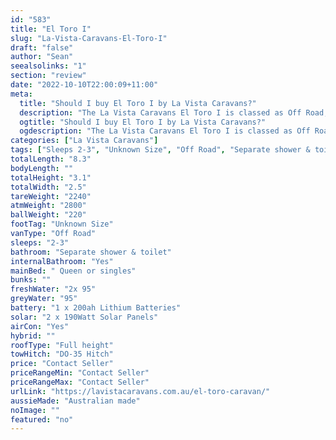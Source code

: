 ```yaml
---
id: "583"
title: "El Toro I"
slug: "La-Vista-Caravans-El-Toro-I"
draft: "false"
author: "Sean"
seealsolinks: "1"
section: "review"
date: "2022-10-10T22:00:09+11:00"
meta:
  title: "Should I buy El Toro I by La Vista Caravans?"
  description: "The La Vista Caravans El Toro I is classed as Off Road, and sleeps 2-3 people. It is Australian made and comes in at Unknown Size. It generally has Separate shower & toilet."
  ogtitle: "Should I buy El Toro I by La Vista Caravans?"
  ogdescription: "The La Vista Caravans El Toro I is classed as Off Road, and sleeps 2-3 people. It is Australian made and comes in at Unknown Size. It generally has Separate shower & toilet."
categories: ["La Vista Caravans"]
tags: ["Sleeps 2-3", "Unknown Size", "Off Road", "Separate shower & toilet", "Full height", "Price Unknown"]
totalLength: "8.3"
bodyLength: ""
totalHeight: "3.1"
totalWidth: "2.5"
tareWeight: "2240"
atmWeight: "2800"
ballWeight: "220"
footTag: "Unknown Size"
vanType: "Off Road"
sleeps: "2-3"
bathroom: "Separate shower & toilet"
internalBathroom: "Yes"
mainBed: " Queen or singles"
bunks: ""
freshWater: "2x 95"
greyWater: "95"
battery: "1 x 200ah Lithium Batteries"
solar: "2 x 190Watt Solar Panels"
airCon: "Yes"
hybrid: ""
roofType: "Full height"
towHitch: "DO-35 Hitch"
price: "Contact Seller"
priceRangeMin: "Contact Seller"
priceRangeMax: "Contact Seller"
urlLink: "https://lavistacaravans.com.au/el-toro-caravan/"
aussieMade: "Australian made"
noImage: ""
featured: "no"
---
```

